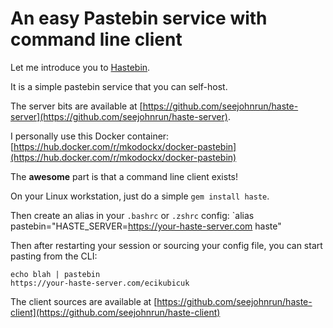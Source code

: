 # An easy Pastebin service with command line client

Let me introduce you to [Hastebin](https://hastebin.com/about.md).

It is a simple pastebin service that you can self-host.

The server bits are available at [https://github.com/seejohnrun/haste-server](https://github.com/seejohnrun/haste-server).

I personally use this Docker container: [https://hub.docker.com/r/mkodockx/docker-pastebin](https://hub.docker.com/r/mkodockx/docker-pastebin)

The **awesome** part is that a command line client exists!

On your Linux workstation, just do a simple `gem install haste`.

Then create an alias in your `.bashrc` or `.zshrc` config: `alias pastebin="HASTE_SERVER=https://your-haste-server.com haste"

Then after restarting your session or sourcing your config file, you can start pasting from the CLI:

```
echo blah | pastebin
https://your-haste-server.com/ecikubicuk
```

The client sources are available at [https://github.com/seejohnrun/haste-client](https://github.com/seejohnrun/haste-client)